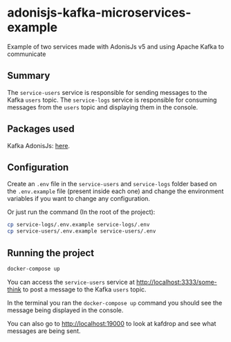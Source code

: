 # adonisjs-kafka-microservices-example

Example of two services made with AdonisJs v5 and using Apache Kafka to communicate

## Summary

The `service-users` service is responsible for sending messages to the Kafka `users` topic. The `service-logs` service is responsible for consuming messages from the `users` topic and displaying them in the console.

## Packages used

Kafka AdonisJs: [here](https://www.npmjs.com/package/@djpfs/kafka-adonisjs).

## Configuration

Create an `.env` file in the `service-users` and `service-logs` folder based on the `.env.example` file (present inside each one) and change the environment variables if you want to change any configuration.

Or just run the command (In the root of the project):

```bash
cp service-logs/.env.example service-logs/.env
cp service-users/.env.example service-users/.env
```

## Running the project

```bash
docker-compose up
```

You can access the `service-users` service at [http://localhost:3333/some-think](http://localhost:3333/some-think) to post a message to the Kafka `users` topic.

In the terminal you ran the `docker-compose up` command you should see the message being displayed in the console.

You can also go to [http://localhost:19000](http://localhost:19000) to look at kafdrop and see what messages are being sent.
